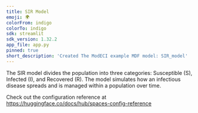 ```yaml
---
title: SIR Model
emoji: 🌍
colorFrom: indigo
colorTo: indigo
sdk: streamlit
sdk_version: 1.32.2
app_file: app.py
pinned: true
short_description: 'Created The ModECI example MDF model: SIR_model'
---
```


The SIR model divides the population into three categories: Susceptible (S), Infected (I), and Recovered (R). The model simulates how an infectious disease spreads and is managed within a population over time.

Check out the configuration reference at https://huggingface.co/docs/hub/spaces-config-reference
